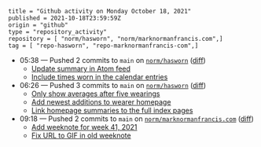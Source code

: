 ```
title = "Github activity on Monday October 18, 2021"
published = 2021-10-18T23:59:59Z
origin = "github"
type = "repository_activity"
repository = [ "norm/hasworn", "norm/marknormanfrancis.com",]
tag = [ "repo-hasworn", "repo-marknormanfrancis-com",]
```

* 05:38 — Pushed 2 commits to `main` on [`norm/hasworn`](https://github.com/norm/hasworn) ([diff](https://github.com/norm/hasworn/compare/7b3a1f6aec535fa39458d93b9361cfc4fac3565a..860429a8d30818d15abd43a56defbc0143d53856))
  * [Update summary in Atom feed](https://github.com/norm/hasworn/commit/ecb237211e8c6cd8571715b229f03cf7ca1b7a64)
  * [Include times worn in the calendar entries](https://github.com/norm/hasworn/commit/860429a8d30818d15abd43a56defbc0143d53856)
* 06:26 — Pushed 3 commits to `main` on [`norm/hasworn`](https://github.com/norm/hasworn) ([diff](https://github.com/norm/hasworn/compare/860429a8d30818d15abd43a56defbc0143d53856..5a19a19680bce783f154a398ef9fe60d5746d8e7))
  * [Only show averages after five wearings](https://github.com/norm/hasworn/commit/bea39293a0c8b6add6ce3d78328866b038709a4a)
  * [Add newest additions to wearer homepage](https://github.com/norm/hasworn/commit/fe044a3f3a7d514c455aeb51f36a491bb77f57b3)
  * [Link homepage summaries to the full index pages](https://github.com/norm/hasworn/commit/5a19a19680bce783f154a398ef9fe60d5746d8e7)
* 09:18 — Pushed 2 commits to `main` on [`norm/marknormanfrancis.com`](https://github.com/norm/marknormanfrancis.com) ([diff](https://github.com/norm/marknormanfrancis.com/compare/171cf4f74ac39be779dfee57dde5566da551cc72..793f3e3a8473c21cb64d11ed17504d59a3341609))
  * [Add weeknote for week 41, 2021](https://github.com/norm/marknormanfrancis.com/commit/a251c2599e70cc20ad01a7acdb29825790dcb2af)
  * [Fix URL to GIF in old weeknote](https://github.com/norm/marknormanfrancis.com/commit/793f3e3a8473c21cb64d11ed17504d59a3341609)
